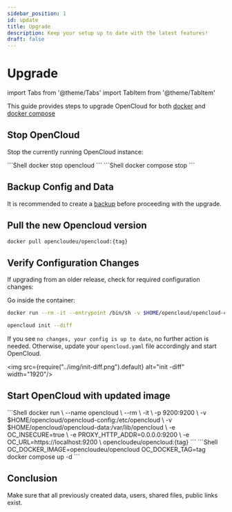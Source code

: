 ```yaml
---
sidebar_position: 1
id: update
title: Upgrade
description: Keep your setup up to date with the latest features!
draft: false
---
```


# Upgrade

import Tabs from '@theme/Tabs'
import TabItem from '@theme/TabItem'

This guide provides steps to upgrade OpenCloud for both [docker](docs/admin/getting-started/container/docker.md) and [docker compose](docs/admin/getting-started/container/docker-compose/docker-compose-base.md)

## Stop OpenCloud

Stop the currently running OpenCloud instance:

<Tabs groupId="deployment">
  <TabItem value="docker" label="docker">
    ```Shell
    docker stop opencloud
    ```
  </TabItem>
  <TabItem value="docker-compose" label="docker compose">
    ```Shell
    docker compose stop
    ```
  </TabItem>
</Tabs>

## Backup Config and Data

It is recommended to create a [backup](../backup.md) before proceeding with the upgrade.

## Pull the new Opencloud version

```bash
docker pull opencloudeu/opencloud:{tag}
```

## Verify Configuration Changes

If upgrading from an older release, check for required configuration changes:

Go inside the container:

```bash
docker run --rm -it --entrypoint /bin/sh -v $HOME/opencloud/opencloud-config:/etc/opencloud opencloudeu/opencloud:{tag}
```

```bash
opencloud init --diff
```

If you see `no changes, your config is up to date`, no further action is needed. Otherwise, update your `opencloud.yaml` file accordingly and start OpenCloud.

<img src={require("../img/init-diff.png").default} alt="init -diff" width="1920"/>

## Start OpenCloud with updated image

<Tabs groupId="deployment">
  <TabItem value="docker" label="docker">
    ```Shell
    docker run \
    --name opencloud \
    --rm \
    -it \
    -p 9200:9200 \
    -v $HOME/opencloud/opencloud-config:/etc/opencloud \
    -v $HOME/opencloud/opencloud-data:/var/lib/opencloud \
    -e OC_INSECURE=true \
    -e PROXY_HTTP_ADDR=0.0.0.0:9200 \
    -e OC_URL=https://localhost:9200 \
    opencloudeu/opencloud:{tag}
    ```
  </TabItem>
  <TabItem value="docker-compose" label="docker compose">
    ```Shell
    OC_DOCKER_IMAGE=opencloudeu/opencloud OC_DOCKER_TAG=tag docker compose up -d
    ```
  </TabItem>
</Tabs>

## Conclusion

Make sure that all previously created data, users, shared files, public links exist.

